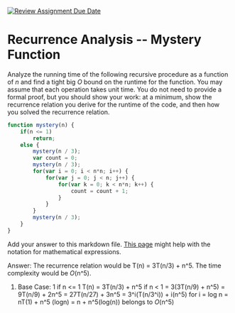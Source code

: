 [![Review Assignment Due Date](https://classroom.github.com/assets/deadline-readme-button-24ddc0f5d75046c5622901739e7c5dd533143b0c8e959d652212380cedb1ea36.svg)](https://classroom.github.com/a/OlW38W4k)
# Recurrence Analysis -- Mystery Function

Analyze the running time of the following recursive procedure as a function of
$n$ and find a tight big $O$ bound on the runtime for the function. You may
assume that each operation takes unit time. You do not need to provide a formal
proof, but you should show your work: at a minimum, show the recurrence relation
you derive for the runtime of the code, and then how you solved the recurrence
relation.

```javascript
function mystery(n) {
    if(n <= 1)
        return;
    else {
        mystery(n / 3);
        var count = 0;
        mystery(n / 3);
        for(var i = 0; i < n*n; i++) {
            for(var j = 0; j < n; j++) {
                for(var k = 0; k < n*n; k++) {
                    count = count + 1;
                }
            }
        }
        mystery(n / 3);
    }
}
```

Add your answer to this markdown file. [This
page](https://docs.github.com/en/get-started/writing-on-github/working-with-advanced-formatting/writing-mathematical-expressions)
might help with the notation for mathematical expressions.

Answer: The recurrence relation would be T(n) = 3T(n/3) + n^5. The time complexity would be $O$(n^5). 
1. Base Case: 1 if n <= 1
T(n) = 3T(n/3) + n^5 if n < 1
= 3(3T(n/9) + n^5)
= 9T(n/9) + 2n^5
= 27T(n/27) + 3n^5
= 3^i(T(n/3^i)) + i(n^5)
for i = log n
= nT(1) + n^5 (logn)
= n + n^5(log(n)) belongs to $O$(n^5) 


        
